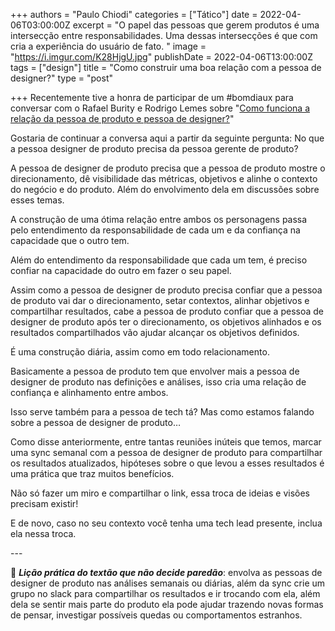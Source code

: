 +++
authors = "Paulo Chiodi"
categories = ["Tático"]
date = 2022-04-06T03:00:00Z
excerpt = "O papel das pessoas que gerem produtos é uma intersecção entre responsabilidades. Uma dessas intersecções é que com cria a experiência do usuário de fato. "
image = "https://i.imgur.com/K28HjgU.jpg"
publishDate = 2022-04-06T13:00:00Z
tags = ["design"]
title = "Como construir uma boa relação com a pessoa de designer?"
type = "post"

+++
Recentemente tive a honra de participar de um #bomdiaux para conversar com o Rafael Burity e Rodrigo Lemes sobre "[Como funciona a relação da pessoa de produto e pessoa de designer?](https://bit.ly/3t1jBDE)"

Gostaria de continuar a conversa aqui a partir da seguinte pergunta: No que a pessoa designer de produto precisa da pessoa gerente de produto?

A pessoa de designer de produto precisa que a pessoa de produto mostre o direcionamento, dê visibilidade das métricas, objetivos e alinhe o contexto do negócio e do produto. Além do envolvimento dela em discussões sobre esses temas.

A construção de uma ótima relação entre ambos os personagens passa pelo entendimento da responsabilidade de cada um e da confiança na capacidade que o outro tem.

Além do entendimento da responsabilidade que cada um tem, é preciso confiar na capacidade do outro em fazer o seu papel.

Assim como a pessoa de designer de produto precisa confiar que a pessoa de produto vai dar o direcionamento, setar contextos, alinhar objetivos e compartilhar resultados, cabe a pessoa de produto confiar que a pessoa de designer de produto após ter o direcionamento, os objetivos alinhados e os resultados compartilhados vão ajudar alcançar os objetivos definidos.

É uma construção diária, assim como em todo relacionamento.

Basicamente a pessoa de produto tem que envolver mais a pessoa de designer de produto nas definições e análises, isso cria uma relação de confiança e alinhamento entre ambos.

Isso serve também para a pessoa de tech tá? Mas como estamos falando sobre a pessoa de designer de produto…

Como disse anteriormente, entre tantas reuniões inúteis que temos, marcar uma sync semanal com a pessoa de designer de produto para compartilhar os resultados atualizados, hipóteses sobre o que levou a esses resultados é uma prática que traz muitos benefícios.  
  
Não só fazer um miro e compartilhar o link, essa troca de ideias e visões precisam existir!

E de novo, caso no seu contexto você tenha uma tech lead presente, inclua ela nessa troca.

\---

📍 **_Lição prática do textão que não decide paredão_**: envolva as pessoas de designer de produto nas análises semanais ou diárias, além da sync crie um grupo no slack para compartilhar os resultados e ir trocando com ela, além dela se sentir mais parte do produto ela pode ajudar trazendo novas formas de pensar, investigar possíveis quedas ou comportamentos estranhos.